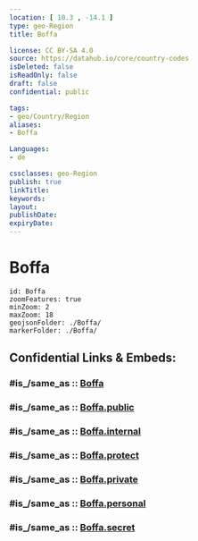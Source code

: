 ```yaml
---
location: [ 10.3 , -14.1 ] 
type: geo-Region
title: Boffa

license: CC BY-SA 4.0
source: https://datahub.io/core/country-codes
isDeleted: false
isReadOnly: false
draft: false
confidential: public

tags:
- geo/Country/Region
aliases:
- Boffa

Languages:
- de

cssclasses: geo-Region
publish: true
linkTitle: 
keywords: 
layout: 
publishDate: 
expiryDate: 
---
```


# Boffa

```leaflet
id: Boffa
zoomFeatures: true 
minZoom: 2 
maxZoom: 18
geojsonFolder: ./Boffa/
markerFolder: ./Boffa/
```


## Confidential Links & Embeds: 

### #is_/same_as :: [Boffa](/_Standards/Earth/Continent/Africa/Africa~West/Guinea/Regions~Guinea/Boké-Region/counties~Boké/Boffa.md) 

### #is_/same_as :: [Boffa.public](/_public/Earth/Continent/Africa/Africa~West/Guinea/Regions~Guinea/Boké-Region/counties~Boké/Boffa.public.md) 

### #is_/same_as :: [Boffa.internal](/_internal/Earth/Continent/Africa/Africa~West/Guinea/Regions~Guinea/Boké-Region/counties~Boké/Boffa.internal.md) 

### #is_/same_as :: [Boffa.protect](/_protect/Earth/Continent/Africa/Africa~West/Guinea/Regions~Guinea/Boké-Region/counties~Boké/Boffa.protect.md) 

### #is_/same_as :: [Boffa.private](/_private/Earth/Continent/Africa/Africa~West/Guinea/Regions~Guinea/Boké-Region/counties~Boké/Boffa.private.md) 

### #is_/same_as :: [Boffa.personal](/_personal/Earth/Continent/Africa/Africa~West/Guinea/Regions~Guinea/Boké-Region/counties~Boké/Boffa.personal.md) 

### #is_/same_as :: [Boffa.secret](/_secret/Earth/Continent/Africa/Africa~West/Guinea/Regions~Guinea/Boké-Region/counties~Boké/Boffa.secret.md)

